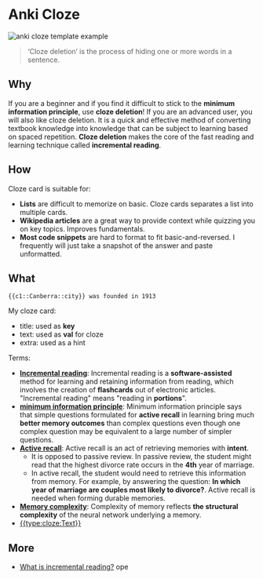 # Anki Cloze

![anki cloze template example](https://i.imgur.com/2SgReIj.png)


> ‘Cloze deletion’ is the process of hiding one or more words in a sentence. 


## Why

If you are a beginner and if you find it difficult to stick to the **minimum information principle**, use **cloze deletion**! If you are an advanced user, you will also like cloze deletion. It is a quick and effective method of converting textbook knowledge into knowledge that can be subject to learning based on spaced repetition. **Cloze deletion** makes the core of the fast reading and learning technique called **incremental reading**.


## How 

Cloze card is suitable for: 

* **Lists** are difficult to memorize on basic. Cloze cards separates a list into multiple cards.
* **Wikipedia articles** are a great way to provide context while quizzing you on key topics. Improves fundamentals.
* **Most code snippets** are hard to format to fit basic-and-reversed. I frequently will just take a snapshot of the answer and paste unformatted.



## What

```
{{c1::Canberra::city}} was founded in 1913
```
My cloze card:

* title: used as **key**
* text: used as **val** for cloze 
* extra: used as a hint


Terms:

* **[Incremental reading](https://www.wikiwand.com/en/Incremental_reading)**: Incremental reading is a **software-assisted** method for learning and retaining information from reading, which involves the creation of **flashcards** out of electronic articles. "Incremental reading" means "reading in **portions**".
* **[minimum information principle](https://supermemo.guru/wiki/Minimum_information_principle)**: Minimum information principle says that simple questions formulated for **active recall** in learning bring much **better memory outcomes** than complex questions even though one complex question may be equivalent to a large number of simpler questions. 
* **[Active recall](https://supermemo.guru/wiki/Active_recall)**: Active recall is an act of retrieving memories with **intent**. 
	* It is opposed to passive review. In passive review, the student might read that the highest divorce rate occurs in the **4th** year of marriage. 
	* In active recall, the student would need to retrieve this information from memory. For example, by answering the question: **In which year of marriage are couples most likely to divorce?**. Active recall is needed when forming durable memories.
* **[Memory complexity](https://supermemo.guru/wiki/Memory_complexity)**: Complexity of memory reflects **the structural complexity** of the neural network underlying a memory.
* [{{type:cloze:Text}}](https://docs.ankiweb.net/#/templates/fields?id=checking-your-answer)




## More 

* [What is incremental reading?](https://www.supermemo.com/en/archives1990-2015/help/read)
ope
